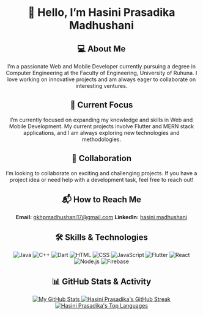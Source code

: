 <div align="center">

  # 👋 Hello, I’m Hasini Prasadika Madhushani

  ## 💻 About Me
  I’m a passionate Web and Mobile Developer currently pursuing a degree in Computer Engineering at the Faculty of Engineering, University of Ruhuna. I love working on innovative projects and am always eager to collaborate on interesting ventures.

  ## 🚀 Current Focus
  I’m currently focused on expanding my knowledge and skills in Web and Mobile Development. My current projects involve Flutter and MERN stack applications, and I am always exploring new technologies and methodologies.

  ## 🤝 Collaboration
  I’m looking to collaborate on exciting and challenging projects. If you have a project idea or need help with a development task, feel free to reach out!

  ## 📬 How to Reach Me
   **Email:** [gkhpmadhushani17@gmail.com](mailto:gkhpmadhushani17@gmail.com)
   **LinkedIn:** [hasini madhushani](https://www.linkedin.com/in/hasini-madhushani/)

  ## 🛠️ Skills & Technologies
  <div align="center">
    <img src="https://img.shields.io/badge/-Java-E64A19?style=flat-round&logo=java&logoColor=white" alt="Java" />
    <img src="https://img.shields.io/badge/-C%2B%2B-00599C?style=flat-round&logo=cplusplus&logoColor=white" alt="C++" />
    <img src="https://img.shields.io/badge/-Dart-0175C2?style=flat-round&logo=dart&logoColor=white" alt="Dart" />
    <img src="https://img.shields.io/badge/-HTML-E34F26?style=flat-round&logo=html5&logoColor=white" alt="HTML" />
    <img src="https://img.shields.io/badge/-CSS-1572B6?style=flat-round&logo=css3&logoColor=white" alt="CSS" />
    <img src="https://img.shields.io/badge/-JavaScript-F7DF1E?style=flat-round&logo=javascript&logoColor=white" alt="JavaScript" />
    <img src="https://img.shields.io/badge/-Flutter-02569B?style=flat-round&logo=flutter&logoColor=white" alt="Flutter" />
    <img src="https://img.shields.io/badge/-React-61DAFB?style=flat-round&logo=react&logoColor=white" alt="React" />
    <img src="https://img.shields.io/badge/-Node.js-8CC84B?style=flat-round&logo=node.js&logoColor=white" alt="Node.js" />
    <img src="https://img.shields.io/badge/-Firebase-F68D2E?style=flat-round&logo=firebase&logoColor=white" alt="Firebase" />
  </div>

  ## 📊 GitHub Stats & Activity

<div align="center">
  <a href="https://github.com/HasiniPrasadika">
    <img src="https://github-readme-stats.vercel.app/api?username=HasiniPrasadika&show_icons=true&count_private=true&hide=prs&hide_border=true&theme=slateorange" alt="My GitHub Stats" />
  </a>
  <a href="https://github.com/HasiniPrasadika">
    <img src="https://github-readme-streak-stats.herokuapp.com/?user=HasiniPrasadika&hide_border=true&theme=slateorange" alt="Hasini Prasadika's GitHub Streak" />
  </a>
  <a href="https://github.com/HasiniPrasadika">
    <img src="https://github-readme-stats.vercel.app/api/top-langs/?username=HasiniPrasadika&layout=compact&hide_border=true&theme=slateorange" alt="Hasini Prasadika's Top Languages" />
  </a>
</div>


</div>

<!--
Feel free to update this section with any additional information or fun facts about yourself.
-->

